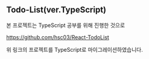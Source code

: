 ## Todo-List(ver.TypeScript)
본 프로젝트는 TypeScript 공부를 위해 진행한 것으로

  https://github.com/hsc03/React-TodoList 

위 링크의 프로젝트를 TypeScript로 마이그레이션하였습니다.
